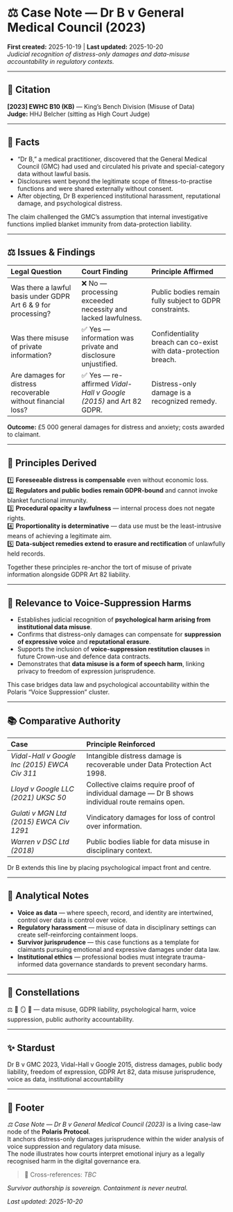 # ⚖️ Case Note — Dr B v General Medical Council (2023)  
**First created:** 2025-10-19 | **Last updated:** 2025-10-20  
*Judicial recognition of distress-only damages and data-misuse accountability in regulatory contexts.*

---

## 🧭 Citation  

**[2023] EWHC B10 (KB)** — King’s Bench Division (Misuse of Data)  
**Judge:** HHJ Belcher (sitting as High Court Judge)  

---

## 🧠 Facts  

- “Dr B,” a medical practitioner, discovered that the General Medical Council (GMC) had used and circulated his private and special-category data without lawful basis.  
- Disclosures went beyond the legitimate scope of fitness-to-practise functions and were shared externally without consent.  
- After objecting, Dr B experienced institutional harassment, reputational damage, and psychological distress.  

The claim challenged the GMC’s assumption that internal investigative functions implied blanket immunity from data-protection liability.

---

## ⚖️ Issues & Findings  

| Legal Question | Court Finding | Principle Affirmed |
|:--|:--|:--|
| Was there a lawful basis under GDPR Art 6 & 9 for processing? | ❌ No — processing exceeded necessity and lacked lawfulness. | Public bodies remain fully subject to GDPR constraints. |
| Was there misuse of private information? | ✅ Yes — information was private and disclosure unjustified. | Confidentiality breach can co-exist with data-protection breach. |
| Are damages for distress recoverable without financial loss? | ✅ Yes — re-affirmed *Vidal-Hall v Google (2015)* and Art 82 GDPR. | Distress-only damage is a recognized remedy. |

**Outcome:** £5 000 general damages for distress and anxiety; costs awarded to claimant.  

---

## 🧩 Principles Derived  

1️⃣ **Foreseeable distress is compensable** even without economic loss.  
2️⃣ **Regulators and public bodies remain GDPR-bound** and cannot invoke blanket functional immunity.  
3️⃣ **Procedural opacity ≠ lawfulness** — internal process does not negate rights.  
4️⃣ **Proportionality is determinative** — data use must be the least-intrusive means of achieving a legitimate aim.  
5️⃣ **Data-subject remedies extend to erasure and rectification** of unlawfully held records.  

Together these principles re-anchor the tort of misuse of private information alongside GDPR Art 82 liability.

---

## 🧭 Relevance to Voice-Suppression Harms  

- Establishes judicial recognition of **psychological harm arising from institutional data misuse**.  
- Confirms that distress-only damages can compensate for **suppression of expressive voice** and **reputational erasure**.  
- Supports the inclusion of **voice-suppression restitution clauses** in future Crown-use and defence data contracts.  
- Demonstrates that **data misuse is a form of speech harm**, linking privacy to freedom of expression jurisprudence.  

This case bridges data law and psychological accountability within the Polaris “Voice Suppression” cluster.

---

## 📚 Comparative Authority  

| Case | Principle Reinforced |
|:--|:--|
| *Vidal-Hall v Google Inc (2015) EWCA Civ 311* | Intangible distress damage is recoverable under Data Protection Act 1998. |
| *Lloyd v Google LLC (2021) UKSC 50* | Collective claims require proof of individual damage — Dr B shows individual route remains open. |
| *Gulati v MGN Ltd (2015) EWCA Civ 1291* | Vindicatory damages for loss of control over information. |
| *Warren v DSC Ltd (2018)* | Public bodies liable for data misuse in disciplinary context. |

Dr B extends this line by placing psychological impact front and centre.

---

## 🧩 Analytical Notes  

- **Voice as data** — where speech, record, and identity are intertwined, control over data is control over voice.  
- **Regulatory harassment** — misuse of data in disciplinary settings can create self-reinforcing containment loops.  
- **Survivor jurisprudence** — this case functions as a template for claimants pursuing emotional and expressive damages under data law.  
- **Institutional ethics** — professional bodies must integrate trauma-informed data governance standards to prevent secondary harms.  

---

## 🌌 Constellations  

⚖️ 🧠 🪞 🧿 — data misuse, GDPR liability, psychological harm, voice suppression, public authority accountability.  

---

## ✨ Stardust  

Dr B v GMC 2023, Vidal-Hall v Google 2015, distress damages, public body liability, freedom of expression, GDPR Art 82, data misuse jurisprudence, voice as data, institutional accountability  

---

## 🏮 Footer  

*⚖️ Case Note — Dr B v General Medical Council (2023)* is a living case-law node of the **Polaris Protocol**.  
It anchors distress-only damages jurisprudence within the wider analysis of voice suppression and regulatory data misuse.  
The node illustrates how courts interpret emotional injury as a legally recognised harm in the digital governance era.  

> 📡 Cross-references: *TBC*  


*Survivor authorship is sovereign. Containment is never neutral.*  

_Last updated: 2025-10-20_

